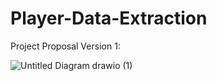 # Player-Data-Extraction

Project Proposal Version 1:

![Untitled Diagram drawio (1)](https://user-images.githubusercontent.com/64576778/222074936-00863d34-a8c6-4abe-bdf5-36c3008ee7f8.png)
